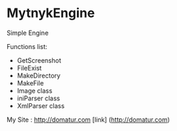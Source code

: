 
# MytnykEngine
Simple Engine

Functions list:
* GetScreenshot
* FileExist
* MakeDirectory
* MakeFile
* Image class
* iniParser class
* XmlParser class

My Site : http://domatur.com [link] (http://domatur.com)
